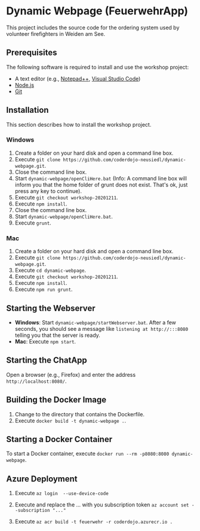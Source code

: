 # Dynamic Webpage (FeuerwehrApp)

This project includes the source code for the ordering system used by volunteer firefighters in Weiden am See.

## Prerequisites

The following software is required to install and use the workshop project:

- A text editor (e.g., [Notepad++](https://notepad-plus-plus.org), [Visual Studio Code](https://code.visualstudio.com))
- [Node.js](https://nodejs.org/en/download/)
- [Git](https://git-scm.com/download/win)

## Installation

This section describes how to install the workshop project.

### Windows

1. Create a folder on your hard disk and open a command line box.
2. Execute `git clone https://github.com/coderdojo-neusiedl/dynamic-webpage.git`.
3. Close the command line box.
4. Start `dynamic-webpage/openCliHere.bat` (Info: A command line box will inform you that the home folder of grunt does not exist. That's ok, just press any key to continue).
5. Execute `git checkout workshop-20201211`.
6. Execute `npm install`.
7. Close the command line box.
8. Start `dynamic-webpage/openCliHere.bat`.
9. Execute `grunt`.

### Mac

1. Create a folder on your hard disk and open a command line box.
2. Execute `git clone https://github.com/coderdojo-neusiedl/dynamic-webpage.git`.
3. Execute `cd dynamic-webpage`.
4. Execute `git checkout workshop-20201211`.
5. Execute `npm install`.
6. Execute `npm run grunt`.

## Starting the Webserver

- **Windows**: Start `dynamic-webpage/startWebserver.bat`. After a few seconds, you should see a message like `listening at http://:::8080` telling you that the server is ready.
- **Mac**: Execute `npm start`.

## Starting the ChatApp

Open a browser (e.g., Firefox) and enter the address `http://localhost:8080/`.

## Building the Docker Image

1. Change to the directory that contains the Dockerfile.
2. Execute `docker build -t dynamic-webpage .`.

## Starting a Docker Container

To start a Docker container, execute `docker run --rm -p8080:8080 dynamic-webpage`.

## Azure Deployment

1. Execute `az login  --use-device-code`

2. Execute and replace the ... with you subscription token `az account set --subscription "..."`

3. Execute `az acr build -t feuerwehr -r coderdojo.azurecr.io . `